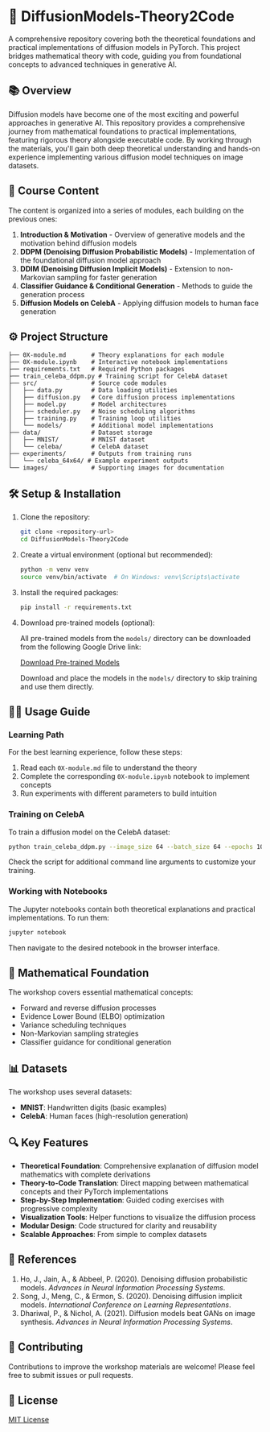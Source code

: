 # 🌊 DiffusionModels-Theory2Code

A comprehensive repository covering both the theoretical foundations and practical implementations of diffusion models in PyTorch. This project bridges mathematical theory with code, guiding you from foundational concepts to advanced techniques in generative AI.

## 📚 Overview

Diffusion models have become one of the most exciting and powerful approaches in generative AI. This repository provides a comprehensive journey from mathematical foundations to practical implementations, featuring rigorous theory alongside executable code. By working through the materials, you'll gain both deep theoretical understanding and hands-on experience implementing various diffusion model techniques on image datasets.

## 🧠 Course Content

The content is organized into a series of modules, each building on the previous ones:

1. **Introduction & Motivation** - Overview of generative models and the motivation behind diffusion models
2. **DDPM (Denoising Diffusion Probabilistic Models)** - Implementation of the foundational diffusion model approach
3. **DDIM (Denoising Diffusion Implicit Models)** - Extension to non-Markovian sampling for faster generation
4. **Classifier Guidance & Conditional Generation** - Methods to guide the generation process
5. **Diffusion Models on CelebA** - Applying diffusion models to human face generation

## ⚙️ Project Structure

```
├── 0X-module.md       # Theory explanations for each module
├── 0X-module.ipynb    # Interactive notebook implementations
├── requirements.txt   # Required Python packages
├── train_celeba_ddpm.py # Training script for CelebA dataset
├── src/               # Source code modules
│   ├── data.py        # Data loading utilities
│   ├── diffusion.py   # Core diffusion process implementations
│   ├── model.py       # Model architectures
│   ├── scheduler.py   # Noise scheduling algorithms
│   ├── training.py    # Training loop utilities
│   └── models/        # Additional model implementations
├── data/              # Dataset storage
│   ├── MNIST/         # MNIST dataset
│   └── celeba/        # CelebA dataset
├── experiments/       # Outputs from training runs
│   └── celeba_64x64/ # Example experiment outputs
└── images/            # Supporting images for documentation
```

## 🛠️ Setup & Installation

1. Clone the repository:
   ```bash
   git clone <repository-url>
   cd DiffusionModels-Theory2Code
   ```

2. Create a virtual environment (optional but recommended):
   ```bash
   python -m venv venv
   source venv/bin/activate  # On Windows: venv\Scripts\activate
   ```

3. Install the required packages:
   ```bash
   pip install -r requirements.txt
   ```

4. Download pre-trained models (optional):
   
   All pre-trained models from the `models/` directory can be downloaded from the following Google Drive link:
   
   [Download Pre-trained Models](https://drive.google.com/drive/folders/1BPUNJdd0IoTqa_03ssjvlfDAev9YdmOQ?usp=sharing)
   
   Download and place the models in the `models/` directory to skip training and use them directly.

## 👩‍💻 Usage Guide

### Learning Path

For the best learning experience, follow these steps:

1. Read each `0X-module.md` file to understand the theory
2. Complete the corresponding `0X-module.ipynb` notebook to implement concepts
3. Run experiments with different parameters to build intuition

### Training on CelebA

To train a diffusion model on the CelebA dataset:

```bash
python train_celeba_ddpm.py --image_size 64 --batch_size 64 --epochs 100
```

Check the script for additional command line arguments to customize your training.

### Working with Notebooks

The Jupyter notebooks contain both theoretical explanations and practical implementations. To run them:

```bash
jupyter notebook
```

Then navigate to the desired notebook in the browser interface.

## 🤔 Mathematical Foundation

The workshop covers essential mathematical concepts:

- Forward and reverse diffusion processes
- Evidence Lower Bound (ELBO) optimization
- Variance scheduling techniques
- Non-Markovian sampling strategies
- Classifier guidance for conditional generation

## 📊 Datasets

The workshop uses several datasets:
- **MNIST**: Handwritten digits (basic examples)
- **CelebA**: Human faces (high-resolution generation)

## 🔍 Key Features

- **Theoretical Foundation**: Comprehensive explanation of diffusion model mathematics with complete derivations
- **Theory-to-Code Translation**: Direct mapping between mathematical concepts and their PyTorch implementations
- **Step-by-Step Implementation**: Guided coding exercises with progressive complexity
- **Visualization Tools**: Helper functions to visualize the diffusion process
- **Modular Design**: Code structured for clarity and reusability
- **Scalable Approaches**: From simple to complex datasets

## 📝 References

1. Ho, J., Jain, A., & Abbeel, P. (2020). Denoising diffusion probabilistic models. *Advances in Neural Information Processing Systems*.
2. Song, J., Meng, C., & Ermon, S. (2020). Denoising diffusion implicit models. *International Conference on Learning Representations*.
3. Dhariwal, P., & Nichol, A. (2021). Diffusion models beat GANs on image synthesis. *Advances in Neural Information Processing Systems*.

## 🤝 Contributing

Contributions to improve the workshop materials are welcome! Please feel free to submit issues or pull requests.

## 📄 License

[MIT License](LICENSE)
